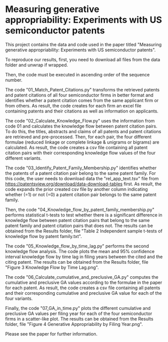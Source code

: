 # Measuring generative appropriability: Experiments with US semiconductor patents

This project contains the data and code used in the paper titled "Measuring generative appropriability: Experiments with US semiconductor patents". 

To reproduce our results, first, you need to download all files from the data folder and unwrap if wrapped.

Then, the code must be executed in ascending order of the sequence number.

The code "01_Match_Patent_Citations.py" transforms the retrieved patents and patent citations of all four semiconductor firms in better format and identifies whether a patent citation comes from the same applicant firm or from others. As result, the code creates for each firm an excel file containing patents and their citations as well as information on applicants.

The code "02_Calculate_Knowledge_Flow.py" uses the information from code 01 and calculates the knowledge flow between patent citation pairs. To do this, the titles, abstracts and claims of all patents and patent citations are retrieved and pre-processed. Then, for each pair, the four different formulae (reduced linkage or complete linkage & unigrams or bigrams) are calculated. As result, the code creates a csv file containing all patent citation pairs with their corresponding knowledge flow values of the four different variants.

The code "03_Identify_Patent_Family_Membership.py" identifies whether the patents of a patent citation pair belong to the same patent family. For this code, the user needs to download data the "rel_app_text.tsv" file from https://patentsview.org/download/data-download-tables first. As result, the code expands the prior created csv file by another column indicating whether (=1) or not (=0) a patent citation pair belongs to the same patent family.

Then, the code "04_Knowledge_flow_by_patent_family_membership.py" performs statistical t-tests to test whether there is a significant difference in knowledge flow between patent citation pairs that belong to the same patent family and patent citation pairs that does not. The results can be obtained from the Results folder, file "Table 2 Independent sample t-tests of knowledge flow by patent family.txt".

The code "05_Knowledge_flow_by_time_lag.py" performs the second knowledge flow analysis. The code plots the mean and 95% confidence interval knowledge flow by time lag in filing years between the cited and the citing patent. The results can be obtained from the Results folder, file "Figure 3 Knowledge Flow by Time Lag.png".

The code "06_Calculate_cumulative_and_preclusive_GA.py" computes the cumulative and preclusive GA values according to the formulae in the paper for each patent. As result, the code creates a csv file containing all patents and their corresponding cumulative and preclusive GA value for each of the four variants.

Finally, the code "07_GA_in_time.py" plots the different cumulative and preclusive GA values per filing year for each of the four semiconductor firms in a scatter-like plot. The results can be obtained from the Results folder, file "Figure 4 Generative Appropriability by Filing Year.png". 

Please see the paper for further information.
